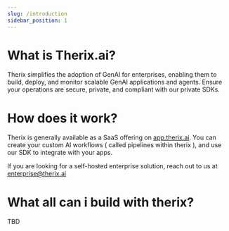 ```yaml
---
slug: /introduction
sidebar_position: 1
---
```


# What is Therix.ai?

Therix simplifies the adoption of GenAI for enterprises, enabling them to build, deploy, and monitor scalable GenAI applications and agents. Ensure your operations are secure, private, and compliant with our private SDKs.

# How does it work?

Therix is generally available as a SaaS offering on [app.therix.ai](http://app.therix.ai). You can create your custom AI workflows ( called pipelines within therix ), and use our SDK to integrate with your apps. 

If you are looking for a self-hosted enterprise solution, reach out to us at [enterprise@therix.ai](mailto:enterprise@therix.ai)

# What all can i build with therix?

TBD

